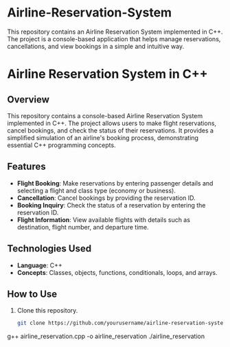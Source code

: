 # Airline-Reservation-System
This repository contains an Airline Reservation System implemented in C++. The project is a console-based application that helps manage reservations, cancellations, and view bookings in a simple and intuitive way.
# Airline Reservation System in C++

## Overview
This repository contains a console-based Airline Reservation System implemented in C++. The project allows users to make flight reservations, cancel bookings, and check the status of their reservations. It provides a simplified simulation of an airline's booking process, demonstrating essential C++ programming concepts.

## Features
- **Flight Booking**: Make reservations by entering passenger details and selecting a flight and class type (economy or business).
- **Cancellation**: Cancel bookings by providing the reservation ID.
- **Booking Inquiry**: Check the status of a reservation by entering the reservation ID.
- **Flight Information**: View available flights with details such as destination, flight number, and departure time.

## Technologies Used
- **Language**: C++
- **Concepts**: Classes, objects, functions, conditionals, loops, and arrays.

## How to Use
1. Clone this repository.
   ```bash
   git clone https://github.com/yourusername/airline-reservation-system.git
g++ airline_reservation.cpp -o airline_reservation
./airline_reservation
